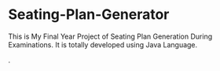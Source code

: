# Seating-Plan-Generator

This is My Final Year Project of Seating Plan Generation During Examinations. It is totally developed using Java Language.
















































































































































































































































































































































































































































































.






































